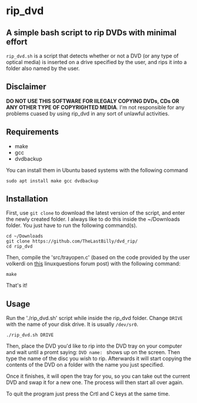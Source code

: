 # rip_dvd
## A simple bash script to rip DVDs with minimal effort

`rip_dvd.sh` is a script that detects whether or not a DVD (or any type of optical media) is inserted 
on a drive specified by the user, and rips it into a folder also named by the user. 

## Disclaimer
**DO NOT USE THIS SOFTWARE FOR IILEGALY COPYING DVDs, CDs OR ANY OTHER TYPE OF COPYRIGHTED MEDIA**. I'm not
responsible for any problems cuased by using rip_dvd in any sort of unlawful activities.

## Requirements
* make
* gcc
* dvdbackup

You can install them in Ubuntu based systems with the following command

```
sudo apt install make gcc dvdbackup
```

## Installation
First, use `git clone` to download the latest version of the script, and enter the newly created folder.
I always like to do this inside the ~/Downloads folder. You just have to run the following command(s).

```
cd ~/Downloads
git clone https://github.com/TheLastBilly/dvd_rip/
cd rip_dvd
```

Then, compile the 'src/trayopen.c' (based on the code provided by the user volkerdi on [this](https://www.linuxquestions.org/questions/slackware-14/detect-cd-tray-status-4175450610/) linuxquestions
forum post) with the following command:

```
make
```

That's it!

## Usage
Run the './rip_dvd.sh' script while inside the rip_dvd folder. Change `DRIVE` with the name of your disk
drive. It is usually `/dev/sr0`.

```
./rip_dvd.sh DRIVE
```

Then, place the DVD you'd like to rip into the DVD tray on your computer and wait until a promt saying:
`DVD name: ` shows up on the screen. Then type the name of the disc you wish to rip. Afterwards it will
start copying the contents of the DVD on a folder with the name you just specified.

Once it finishes, it will open the tray for you, so you can take out the current DVD and swap it for a
new one. The process will then start all over again.

To quit the program just press the Crtl and C keys at the same time.
